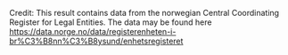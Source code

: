Credit: This result contains data from the norwegian Central Coordinating Register for Legal Entities. The data may be found here https://data.norge.no/data/registerenheten-i-br%C3%B8nn%C3%B8ysund/enhetsregisteret
